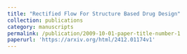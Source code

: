 ```yaml
---
title: "Rectified Flow For Structure Based Drug Design"
collection: publications
category: manuscripts
permalink: /publication/2009-10-01-paper-title-number-1
paperurl: 'https://arxiv.org/html/2412.01174v1'
---
```

